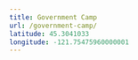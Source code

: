 ```yaml
---
title: Government Camp
url: /government-camp/
latitude: 45.3041033
longitude: -121.75475960000001
---
```


